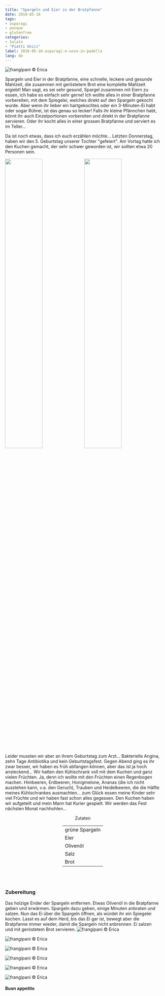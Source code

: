 ```yaml
---
title: "Spargeln und Eier in der Bratpfanne"
date: 2018-05-16
tags:
- asparagi
- pasqua
- glutenfree
categories:
- Salato
- "Piatti Unici"
label: 2018-05-16-asparagi-e-uova-in-padella
lang: de
---
```

![](../2018-05-16-asparagi-e-uova-in-padella/header.jpg "frangipani © Erica")

Spargeln und Eier in der Bratpfanne, eine schnelle, leckere und gesunde Mahlzeit, die zusammen mit geröstetem Brot eine komplette Mahlzeit ergiebt! Man sagt, es sei sehr gesund, Spargel zusammen mit Eiern zu essen, ich habe es einfach sehr gerne! Ich wollte alles in einer Bratpfanne vorbereiten, mit dem Spiegelei, welches direkt auf den Spargeln gekocht wurde. Aber wenn ihr lieber ein hartgekochtes oder ein 3-Minuten-Ei habt oder sogar Rührei, ist das genau so lecker! Falls ihr kleine Pfännchen habt, könnt ihr auch Einzelportionen vorbereiten und direkt in der Bratpfanne servieren. Oder ihr kocht alles in einer grossen Bratpfanne und serviert es im Teller...

Da ist noch etwas, dass ich euch erzählen möchte... Letzten Donnerstag, haben wir den 5. Geburtstag unserer Tochter "gefeiert". Am Vortag hatte ich den Kuchen gemacht, der sehr schwer geworden ist, wir sollten etwa 20 Personen sein.
<p>
  <div style="width: 100%; margin-bottom: ">
    <img style="float: left; width: 49%; margin-right: 1%" src="../2018-05-16-asparagi-e-uova-in-padella/tortagaia.jpg" alt="" title="frangipani © Erica" />
    <img style="float: left; width: 49%; margin-left: 1%" src="../2018-05-16-asparagi-e-uova-in-padella/tortagaia_dentro.jpg" alt="" title="frangipani © Erica" />
    <div style="clear: both"></div>
  </div>
</p>

Leider mussten wir aber an ihrem Geburtstag zum Arzt... Bakterielle Angina, zehn Tage Antibiotika und kein Geburtstagsfest. Gegen Abend ging es ihr zwar besser, wir haben es früh abfangen können, aber das ist ja hoch ansteckend... Wir hatten den Kühlschrank voll mit dem Kuchen und ganz vielen Früchten. Ja, denn ich wollte mit den Früchten einen Regenbogen machen. Himbeeren, Erdbeeren, Honigmelone, Ananas (die ich nicht ausstehen kann, v.a. den Geruch), Trauben und Heidelbeeren, die die Hälfte meines Kühlschrankes ausmachten... zum Glück essen meine Kinder sehr viel Früchte und wir haben fast schon alles gegessen. Den Kuchen haben wir aufgeteilt und mein Mann hat Kurier gespielt. Wir werden das Fest nächsten Monat nachhohlen...

<div id="wrapper" style="text-align: center">
  <div id="yourdiv" style="display: inline-block;">
    <div class="ingredients">
      <div class="ingredients-title">Zutaten</div>
      <table>
        <tbody>
          <tr>
            <td>grüne Spargeln</td>
          </tr>
          <tr>
            <td>Eier</td>
          </tr>
          <tr>
            <td>Olivenöl</td>
          </tr>
          <tr>
            <td>Salz</td>
          </tr>
          <tr>
            <td>Brot</td>
          </tr>
        </tbody>
      </table>
      <br></br>
    </div>
  </div>
</div>


<h3>
  <font color="grey">
    <i class="fa fa-cogs"></i>
  </font> Zubereitung
</h3>

Das holzige Ender der Spargeln entfernen. Etwas Olivenöl in die Bratpfanne geben und erwärmen. Spargeln dazu geben, einige Minuten anbraten und salzen. Nun das Ei über die Spargeln öffnen, als würdet ihr ein Spiegelei kochen. Lasst es auf dem Herd, bis das Ei gar ist, bewegt aber die Bratpfanne immer wieder, damit die Spargeln nicht anbrennen. Ei salzen und mit geröstetem Brot servieren.
![](../2018-05-16-asparagi-e-uova-in-padella/risultato1.jpg "frangipani © Erica")

![](../2018-05-16-asparagi-e-uova-in-padella/risultato2.jpg "frangipani © Erica")

![](../2018-05-16-asparagi-e-uova-in-padella/risultato3.jpg "frangipani © Erica")

![](../2018-05-16-asparagi-e-uova-in-padella/risultato4.jpg "frangipani © Erica")

![](../2018-05-16-asparagi-e-uova-in-padella/risultato5.jpg "frangipani © Erica")

![](../2018-05-16-asparagi-e-uova-in-padella/risultato6.jpg "frangipani © Erica")

<h4>Buon appetito
  <font color="red">
    <i class="fa fa-smile-o"></i>
  </font>
</h4>
